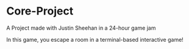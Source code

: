 # Core-Project

A Project made with Justin Sheehan in a 24-hour game jam

In this game, you escape a room in a terminal-based interactive game!
